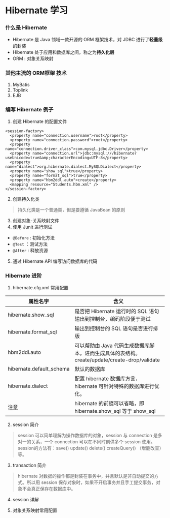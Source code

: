 # Hibernate 学习
### 什么是 Hibernate
- Hibernate 是 Java 领域一款开源的 ORM 框架技术，对 JDBC 进行了**轻量级**的封装
- Hibernate 处于应用和数据库之间，称之为**持久化层**
- ORM : 对象关系映射
### 其他主流的 ORM框架 技术
1. MyBatis
2. Toplink
3. EJB

### 编写 Hibernate 例子
1. 创建 Hibernate 的配置文件
  ```
  <session-factory>
    <property name="connection.username">root</property>
    <property name="connection.password">root</property>
    <property name="connection.driver_class">com.mysql.jdbc.Driver</property>
    <property name="connection.url">jdbc:mysql:///hibernate?useUnicode=true&amp;characterEncoding=UTF-8</property>
    <property name="dialect">org.hibernate.dialect.MySQLDialect</property>
    <property name="show_sql">true</property>
    <property name="format_sql">true</property>
    <property name="hbm2ddl.auto">create</property>
    <mapping resource="Students.hbm.xml" />
  </session-factory>
  ```
2. 创建持久化类
> 持久化类是一个普通类，但是要遵循 JavaBean 的原则

3. 创建对象-关系映射文件
4. 使用 Junit 进行测试
  - `@Before` : 初始化方法
  - `@Test` ：测试方法
  - `@After` : 释放资源
5. 通过 Hibernate API 编写访问数据库的代码

### Hibernate 进阶
1. hibernate.cfg.xml 常用配置

| 属性名字 | 含义 |
|--------|--------|
|hibernate.show_sql|是否把 Hibernate 运行时的 SQL 语句输出到控制台，编码阶段便于测试|
|hibernate.format_sql|输出到控制台的 SQL 语句是否进行排版|
|hbm2ddl.auto|可以帮助由 Java 代码生成数据库脚本，进而生成具体的表结构。create/update/create-drop/validate|
|hibernate.default_schema|默认的数据库|
|hibernate.dialect|配置 hibernate 数据库方言，hibernate 可针对特殊的数据库进行优化。|
|注意|hibernate 的前缀可以省略，即 hibernate.show_sql 等于 show_sql|
2. session 简介
> session 可以简单理解为操作数据库的对象，session 与 connection 是多对一的关系，一个 connection 可以在不同时刻供多个 session 使用。session的方法有：save() update() delete() createQuery() （增删改查） 等。

3. transaction 简介
> hibernate 对数据的操作都是封装在事务中，并且默认是非自动提交的方式。所以用 session 保存对象时，如果不开启事务并且手工提交事务，对象不会真正保存在数据库中。

4. session 详解

5. 对象关系映射常用配置
